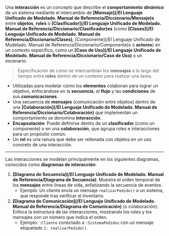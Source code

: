 Una **interacción** es un concepto que describe el **comportamiento** **dinámico** de un sistema mediante el intercambio de **[Mensaje](/El Lenguaje Unificado de Modelado. Manual de Referencia/Diccionario/Mensaje)s** entre **objetos**, **roles** o **[Clasificador](/El Lenguaje Unificado de Modelado. Manual de Referencia/Diccionario/Clasificador)es** (como **[Clases](/El Lenguaje Unificado de Modelado. Manual de Referencia/Diccionario/Clases)**, [Componente](/El Lenguaje Unificado de Modelado. Manual de Referencia/Diccionario/Componente)s o **actores**) en un contexto específico, como un **[Caso de Uso](/El Lenguaje Unificado de Modelado. Manual de Referencia/Diccionario/Caso de Uso)** o un escenario.

> Especificación de cómo se intercambian los **mensajes** a lo largo del tiempo entre **roles** dentro de un contexto para realizar una tarea.

- Utilizadas para modelar cómo los **elementos** colaboran para lograr un objetivo, enfocándose en la **secuencia**, el **flujo** y las **condiciones** de sus **comunicaciones**.
- Una secuencia de **mensajes** (comunicación entre objetos) dentro de una **[Colaboración](/El Lenguaje Unificado de Modelado. Manual de Referencia/Diccionario/Colaboración)** que implementan un comportamiento se denomina **interacción**.
- **Encapsulación**: Puede definirse dentro de un **clasificador** (como un componente) o en una **colaboración**, que agrupa roles e interacciones para un propósito común.
- Un **rol** es una ranura que debe ser rellenada con objetos en un uso concreto de una interacción.
****
Las interacciones se modelan principalmente en los siguientes diagramas, conocidos como **diagramas de interacción**:
1. **[Diagrama de Secuencia](/El Lenguaje Unificado de Modelado. Manual de Referencia/Diagrama de Secuencia)**: Muestra el orden temporal de los **mensajes** entre líneas de vida, enfatizando la secuencia de eventos.
    - Ejemplo: Un cliente envía un mensaje `realizarPedido()` a un sistema, que responde tras verificar el inventario.
2. **[Diagrama de Comunicación](/El Lenguaje Unificado de Modelado. Manual de Referencia/Diagrama de Comunicación)** (o colaboración): Enfoca la estructura de las interacciones, mostrando los roles y los mensajes con un número que indica el orden.
    - Ejemplo: `:Cliente` conectado a `:SistemaPedidos` con un mensaje etiquetado `1: realizarPedido()`.